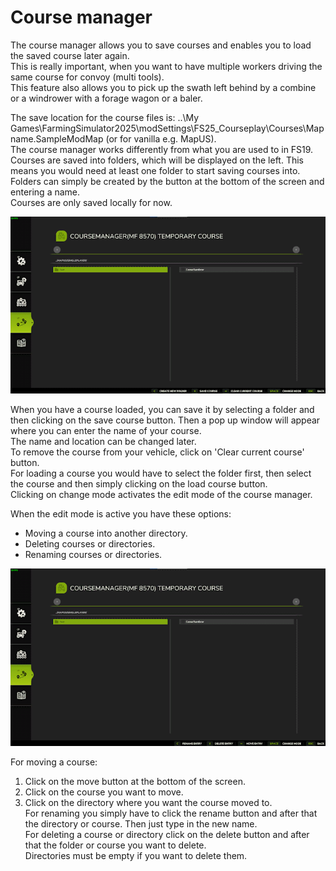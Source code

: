 # Course manager
  
The course manager allows you to save courses and enables you to load the saved course later again.  
This is really important, when you want to have multiple workers driving the same course for convoy (multi tools).  
This feature also allows you to pick up the swath left behind by a combine or a windrower with a forage wagon or a baler.  
  
The save location for the course files is: ..\My Games\FarmingSimulator2025\modSettings\FS25_Courseplay\Courses\Mapname.SampleModMap (or for vanilla e.g. MapUS).  
The course manager works differently from what you are used to in FS19.  
Courses are saved into folders, which will be displayed on the left. This means you would need at least one folder to start saving courses into.   
Folders can simply be created by the button at the bottom of the screen and entering a name.  
Courses are only saved locally for now.  

![Image](../assets/images/managerbasehelp_0_0_765_430.png)
  
When you have a course loaded, you can save it by selecting a folder and then clicking on the save course button. Then a pop up window will appear where you can enter the name of your course.  
The name and location can be changed later.  
To remove the course from your vehicle, click on 'Clear current course' button.  
For loading a course you would have to select the folder first, then select the course and then simply clicking on the load course button.  
Clicking on change mode activates the edit mode of the course manager.  

  
When the edit mode is active you have these options:  
- Moving a course into another directory.  
- Deleting courses or directories.  
- Renaming courses or directories.  

![Image](../assets/images/manageredithelp_0_0_765_430.png)
  
For moving a course:   
  1) Click on the move button at the bottom of the screen.  
  2) Click on the course you want to move.  
  3) Click on the directory where you want the course moved to.  
For renaming you simply have to click the rename button and after that the directory or course. Then just type in the new name.  
For deleting a course or directory click on the delete button and after that the folder or course you want to delete.  
Directories must be empty if you want to delete them.  
